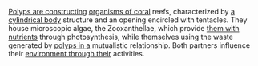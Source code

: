 
[Polyps are constructing](1/3/2/2/1/3/.Budding) [organisms of coral](1/3/2/2/.Coral%20Reefs) reefs, characterized by [a cylindrical body](1/2/1/3/1/2/3/2/3/.Cylindrical%20Coordinate%20System) structure and an opening encircled with tentacles. They house microscopic algae, the Zooxanthellae, which provide [them with nutrients](2/1/1/3/1/3/2/.Micronutrients) through photosynthesis, while themselves using the waste generated by [polyps in a](1/3/2/2/1/.Polyps) mutualistic relationship. Both partners influence their [environment through their](1/3/1/3/2/.Ecology) activities.

